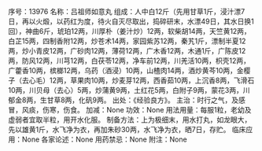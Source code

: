 序号：13976
名称：吕祖师如意丸
组成：人中白12斤（先用甘草1斤，浸汁漂7日，再以火煅，以药红为度，待火自灭尽取出，捣碎研末，水漂49日，其水日换1回），神曲6斤，琥珀12两，川厚朴（姜汁炒）12两，软柴胡14两，天竺黄12两，白芷15两，四制香附12两，炒苍术14两，家园紫苏12两，秦艽1斤，漂制半夏12两，炒小青皮12两，广砂肉12两，薄荷12两，广木香12两，木通1斤，广陈皮12两，防风12两，川芎12两，白茯苓12两，净车前12两，川羌活10两，枳壳12两，广藿香10两，槟榔12两，乌药（酒浸）10两，山楂肉14两，酒炒黄芩10两，金樱子（去心毛）12两，草果肉10两，炒麦芽12两，西香茹10两，上沉香8两，飞滑石10两，川贝母（去心）5两，炒蒲黄9两，土红花5两，白附子9两，蒙花3两，川郁金8两，生甘草8两，化矾9两。
出处：《经验良方》。
主治：时行之气，及感冒，风痰，伤寒，伤食。
加减：None
功效：None
用法用量：每服1粒，老幼及虚弱者宜取半粒，用开水化服。
制备方法：上为极细末，用水打丸，如龙眼大，先以雄黄1斤，水飞净为衣，再加朱砂30两，水飞净为衣，晒7日，存贮。
临床应用：None
各家论述：None
用药禁忌：None
附注：None
